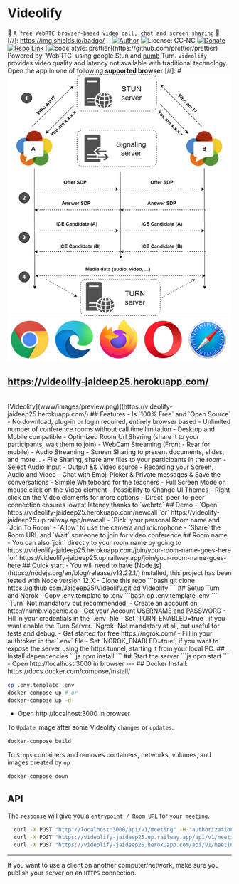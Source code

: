 # Videolify
🚀 `A free WebRTC browser-based video call, chat and screen sharing` 🚀
<br>
[//]: https://img.shields.io/badge/<LABEL>-<MESSAGE>-<COLOR>
[![Author](https://img.shields.io/badge/Author-miro-brightgreen.svg)](https://www.linkedin.com/in/miroslav-pejic-976a07101/)
![License: CC-NC](https://img.shields.io/badge/License-CCNC-blue.svg)
[![Donate](https://img.shields.io/badge/Donate-PayPal-brightgreen.svg)](https://paypal.me/MiroslavPejic?locale.x=it_IT)
[![Repo Link](https://img.shields.io/badge/Repo-Link-black.svg)](https://github.com/Jaideep25/Videolify)
[![code style: prettier](https://img.shields.io/badge/code_style-prettier-ff69b4.svg?)](https://github.com/prettier/prettier)
Powered by `WebRTC` using google Stun and [numb](http://numb.viagenie.ca/) Turn. `Videolify` provides video quality and latency not available with traditional technology.
Open the app in one of following **supported browser**
[//]: #![webrtc](www/images/webrtc.png)
[![Foo](www/images/browsers.png)](https://videolify-jaideep25.herokuapp.com/)
## https://videolify-jaideep25.herokuapp.com/
<br>
[Videolify](www/images/preview.png)](https://videolify-jaideep25.herokuapp.com/)
## Features
- Is `100% Free` and `Open Source`
- No download, plug-in or login required, entirely browser based
- Unlimited number of conference rooms without call time limitation
- Desktop and Mobile compatible
- Optimized Room Url Sharing (share it to your participants, wait them to join)
- WebCam Streaming (Front - Rear for mobile)
- Audio Streaming
- Screen Sharing to present documents, slides, and more...
- File Sharing, share any files to your participants in the room
- Select Audio Input - Output && Video source
- Recording your Screen, Audio and Video
- Chat with Emoji Picker & Private messages & Save the conversations
- Simple Whiteboard for the teachers
- Full Screen Mode on mouse click on the Video element
- Possibility to Change UI Themes
- Right click on the Video elements for more options
- Direct `peer-to-peer` connection ensures lowest latency thanks to `webrtc`
## Demo
- `Open` https://videolify-jaideep25.herokuapp.com/newcall `or` https://videolify-jaideep25.up.railway.app/newcall
- `Pick` your personal Room name and `Join To Room`
- `Allow` to use the camera and microphone
- `Share` the Room URL and `Wait` someone to join for video conference
## Room name
- You can also `join` directly to your room name by going to https://videolify-jaideep25.herokuapp.com/join/your-room-name-goes-here `or` https://videolify-jaideep25.up.railway.app/join/your-room-name-goes-here
## Quick start
- You will need to have [Node.js](https://nodejs.org/en/blog/release/v12.22.1/) installed, this project has been tested with Node version 12.X
- Clone this repo
```bash
git clone https://github.com/Jaideep25/Videolify.git
cd Videolify
```
## Setup Turn and Ngrok
- Copy .env.template to .env
```bash
cp .env.template .env
```
`Turn`
Not mandatory but recommended.
- Create an account on http://numb.viagenie.ca
- Get your Account USERNAME and PASSWORD
- Fill in your credentials in the `.env` file
- Set `TURN_ENABLED=true`, if you want enable the Turn Server.
`Ngrok`
Not mandatory at all, but useful for tests and debug.
- Get started for free https://ngrok.com/
- Fill in your authtoken in the `.env` file
- Set `NGROK_ENABLED=true`, if you want to expose the server using the https tunnel, starting it from your local PC.
## Install dependencies
```js
npm install
```
## Start the server
```js
npm start
```
- Open http://localhost:3000 in browser
---
## Docker
Install: https://docs.docker.com/compose/install/

```bash
cp .env.template .env
docker-compose up # or
docker-compose up -d
```

- Open http://localhost:3000 in browser

To `Update` image after some Videolify `changes` or `updates`.

```bash
docker-compose build
```

To `Stops` containers and removes containers, networks, volumes, and images created by `up`

```bash
docker-compose down
```

## API

The `response` will give you a `entrypoint / Room URL` for `your meeting`.

```bash
  curl -X POST "http://localhost:3000/api/v1/meeting" -H "authorization: YourApiKeySecret" -H "Content-Type: application/json" -d "{ \"title\": \"Mirotlak GET meeting\"}"
  curl -X POST "https://videolify-jaideep25.up.railway.app/api/v1/meeting" -H "authorization: videolify_default_secret" -H "Content-Type: application/json" -d "{ \"title\": \"Mirotlak GET meeting\"}"
  curl -X POST "https://videolify-jaideep25.herokuapp.com/api/v1/meeting" -H "authorization: videolify_default_secret" -H "Content-Type: application/json" -d "{ \"title\": \"Mirotlak GET meeting\"}"
```

---

If you want to use a client on another computer/network, make sure you publish your server on an `HTTPS` connection.